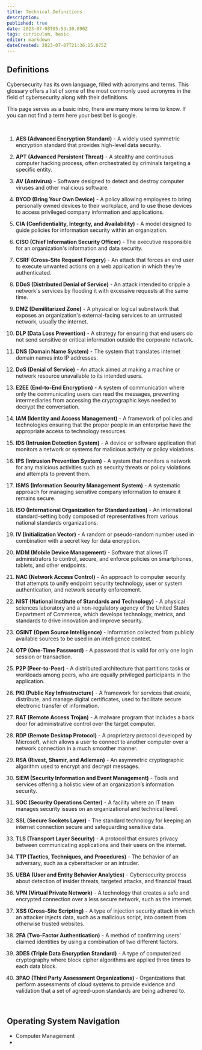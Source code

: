 ```yaml
---
title: Technical Definitions
description: 
published: true
date: 2023-07-08T05:53:30.890Z
tags: curriculum, basic
editor: markdown
dateCreated: 2023-07-07T21:36:15.075Z
---
```


## Definitions

Cybersecurity has its own language, filled with acronyms and terms. This glossary offers a list of some of the most commonly used acronyms in the field of cybersecurity along with their definitions.

This page serves as a basic intro, there are many more terms to know. If you can not find a term here your best bet is google.

<br>

1. **AES (Advanced Encryption Standard)** - A widely used symmetric encryption standard that provides high-level data security.

2. **APT (Advanced Persistent Threat)** - A stealthy and continuous computer hacking process, often orchestrated by criminals targeting a specific entity.

3. **AV (Antivirus)** - Software designed to detect and destroy computer viruses and other malicious software.

4. **BYOD (Bring Your Own Device)** - A policy allowing employees to bring personally owned devices to their workplace, and to use those devices to access privileged company information and applications.

5. **CIA (Confidentiality, Integrity, and Availability)** - A model designed to guide policies for information security within an organization.

6. **CISO (Chief Information Security Officer)** - The executive responsible for an organization's information and data security.

7. **CSRF (Cross-Site Request Forgery)** - An attack that forces an end user to execute unwanted actions on a web application in which they're authenticated.

8. **DDoS (Distributed Denial of Service)** - An attack intended to cripple a network's services by flooding it with excessive requests at the same time.

9. **DMZ (Demilitarized Zone)** - A physical or logical subnetwork that exposes an organization's external-facing services to an untrusted network, usually the internet.

10. **DLP (Data Loss Prevention)** - A strategy for ensuring that end users do not send sensitive or critical information outside the corporate network.

11. **DNS (Domain Name System)** - The system that translates internet domain names into IP addresses.

12. **DoS (Denial of Service)** - An attack aimed at making a machine or network resource unavailable to its intended users.

13. **E2EE (End-to-End Encryption)** - A system of communication where only the communicating users can read the messages, preventing intermediaries from accessing the cryptographic keys needed to decrypt the conversation.

14. **IAM (Identity and Access Management)** - A framework of policies and technologies ensuring that the proper people in an enterprise have the appropriate access to technology resources.

15. **IDS (Intrusion Detection System)** - A device or software application that monitors a network or systems for malicious activity or policy violations.

16. **IPS (Intrusion Prevention System)** - A system that monitors a network for any malicious activities such as security threats or policy violations and attempts to prevent them.

17. **ISMS (Information Security Management System)** - A systematic approach for managing sensitive company information to ensure it remains secure.

18. **ISO (International Organization for Standardization)** - An international standard-setting body composed of representatives from various national standards organizations.

19. **IV (Initialization Vector)** - A random or pseudo-random number used in combination with a secret key for data encryption.

20. **MDM (Mobile Device Management)** - Software that allows IT administrators to control, secure, and enforce policies on smartphones, tablets, and other endpoints.

21. **NAC (Network Access Control)** - An approach to computer security that attempts to unify endpoint security technology, user or system authentication, and network security enforcement.

22. **NIST (National Institute of Standards and Technology)** - A physical sciences laboratory and a non-regulatory agency of the United States Department of Commerce, which develops technology, metrics, and standards to drive innovation and improve security.

23. **OSINT (Open Source Intelligence)** - Information collected from publicly available sources to be used in an intelligence context.

24. **OTP (One-Time Password)** - A password that is valid for only one login session or transaction.

25. **P2P (Peer-to-Peer)** - A distributed architecture that partitions tasks or workloads among peers, who are equally privileged participants in the application.

26. **PKI (Public Key Infrastructure)** - A framework for services that create, distribute, and manage digital certificates, used to facilitate secure electronic transfer of information.

27. **RAT (Remote Access Trojan)** - A malware program that includes a back door for administrative control over the target computer.

28. **RDP (Remote Desktop Protocol)** - A proprietary protocol developed by Microsoft, which allows a user to connect to another computer over a network connection in a much smoother manner.

29. **RSA (Rivest, Shamir, and Adleman)** - An asymmetric cryptographic algorithm used to encrypt and decrypt messages.

30. **SIEM (Security Information and Event Management)** - Tools and services offering a holistic view of an organization’s information security.

31. **SOC (Security Operations Center)** - A facility where an IT team manages security issues on an organizational and technical level.

32. **SSL (Secure Sockets Layer)** - The standard technology for keeping an internet connection secure and safeguarding sensitive data.

33. **TLS (Transport Layer Security)** - A protocol that ensures privacy between communicating applications and their users on the internet.

34. **TTP (Tactics, Techniques, and Procedures)** - The behavior of an adversary, such as a cyberattacker or an intruder.

35. **UEBA (User and Entity Behavior Analytics)** - Cybersecurity process about detection of insider threats, targeted attacks, and financial fraud.

36. **VPN (Virtual Private Network)** - A technology that creates a safe and encrypted connection over a less secure network, such as the internet.

37. **XSS (Cross-Site Scripting)** - A type of injection security attack in which an attacker injects data, such as a malicious script, into content from otherwise trusted websites.

38. **2FA (Two-Factor Authentication)** - A method of confirming users' claimed identities by using a combination of two different factors.

39. **3DES (Triple Data Encryption Standard)** - A type of computerized cryptography where block cipher algorithms are applied three times to each data block.

40. **3PAO (Third Party Assessment Organizations)** - Organizations that perform assessments of cloud systems to provide evidence and validation that a set of agreed-upon standards are being adhered to.

<br>

## Operating System Navigation

- Computer Management
- 
